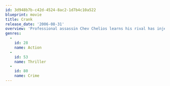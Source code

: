 ```yaml
---
id: 3d948b7b-c42d-4524-8ac2-1d7b4c10a522
blueprint: movie
title: Crank
release_date: '2006-08-31'
overview: 'Professional assassin Chev Chelios learns his rival has injected him with a poison that will kill him if his heart rate drops.'
genres:
  -
    id: 28
    name: Action
  -
    id: 53
    name: Thriller
  -
    id: 80
    name: Crime
---
```

